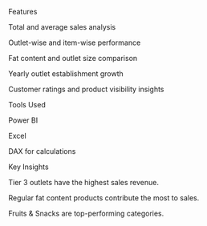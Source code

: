  Features

Total and average sales analysis

Outlet-wise and item-wise performance

Fat content and outlet size comparison

Yearly outlet establishment growth

Customer ratings and product visibility insights

 Tools Used

Power BI

Excel

DAX for calculations

 Key Insights

Tier 3 outlets have the highest sales revenue.

Regular fat content products contribute the most to sales.

Fruits & Snacks are top-performing categories.
